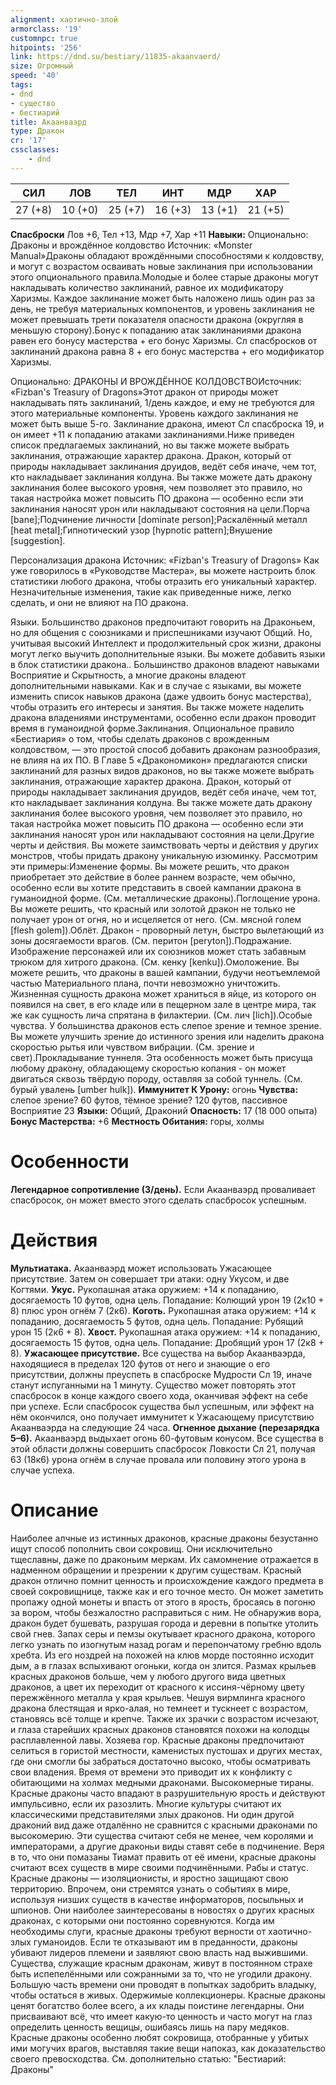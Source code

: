 ```yaml
---
alignment: хаотично-злой
armorclass: '19'
customnpc: true
hitpoints: '256'
link: https://dnd.su/bestiary/11835-akaanvaerd/
size: Огромный
speed: '40'
tags:
- dnd
- существо
- бестиарий
title: Акаанваэрд
type: Дракон
cr: '17'
cssclasses:
    - dnd
---
```



| СИЛ | ЛОВ | ТЕЛ | ИНТ | МДР | ХАР |
|---|---|---|---|---|---|
| 27 (+8) | 10 (+0) | 25 (+7) | 16 (+3) | 13 (+1) | 21 (+5) |
**Спасброски** Лов +6, Тел +13, Мдр +7, Хар +11
**Навыки:** Опционально: Драконы и врождённое колдовство
Источник: «Monster Manual»Драконы обладают врождёнными способностями к колдовству, и могут с возрастом осваивать новые заклинания при использовании этого опционального правила.Молодые и более старые драконы могут накладывать количество заклинаний, равное их модификатору Харизмы. Каждое заклинание может быть наложено лишь один раз за день, не требуя материальных компонентов, и уровень заклинания не может превышать трети показателя опасности дракона (округляя в меньшую сторону).Бонус к попаданию атак заклинаниями дракона равен его бонусу мастерства + его бонус Харизмы. Сл спасбросков от заклинаний дракона равна 8 + его бонус мастерства + его модификатор Харизмы.

Опционально: ДРАКОНЫ И ВРОЖДЁННОЕ КОЛДОВСТВОИсточник: «Fizban's Treasury of Dragons»Этот дракон от природы может накладывать пять заклинаний, 1/день каждое, и ему не требуются для этого материальные компоненты. Уровень каждого заклинания не может быть выше 5-го. Заклинание дракона, имеют Сл спасброска 19, и он имеет +11 к попаданию атаками заклинаниями.Ниже приведен список предлагаемых заклинаний, но вы также можете выбрать заклинания, отражающие характер дракона. Дракон, который от природы накладывает заклинания друидов, ведёт себя иначе, чем тот, кто накладывает заклинания колдуна. Вы также можете дать дракону заклинания более высокого уровня, чем позволяет это правило, но такая настройка может повысить ПО дракона — особенно если эти заклинания наносят урон или накладывают состояния на цели.Порча [bane];Подчинение личности [dominate person];Раскалённый металл [heat metal];Гипнотический узор [hypnotic pattern];Внушение [suggestion].

Персонализация дракона
Источник: «Fizban's Treasury of Dragons»
Как уже говорилось в «Руководстве Мастера», вы можете настроить блок статистики любого дракона, чтобы отразить его уникальный характер. Незначительные изменения, такие как приведенные ниже, легко сделать, и они не влияют на ПО дракона.

Языки. Большинство драконов предпочитают говорить на Драконьем, но для общения с союзниками и приспешниками изучают Общий. Но, учитывая высокий Интеллект и продолжительный срок жизни, драконы могут легко выучить дополнительные языки. Вы можете добавить языки в блок статистики дракона.. Большинство драконов владеют навыками Восприятие и Скрытность, а многие драконы владеют дополнительными навыками. Как и в случае с языками, вы можете изменить список навыков дракона (даже удвоить бонус мастерства), чтобы отразить его интересы и занятия. Вы также можете наделить дракона владениями инструментами, особенно если дракон проводит время в гуманоидной форме.Заклинания. Опциональное правило «Бестиария» о том, чтобы сделать драконов с врожденным колдовством, — это простой способ добавить драконам разнообразия, не влияя на их ПО. В Главе 5 «Дракономикон» предлагаются списки заклинаний для разных видов драконов, но вы также можете выбрать заклинания, отражающие характер дракона. Дракон, который от природы накладывает заклинания друидов, ведёт себя иначе, чем тот, кто накладывает заклинания колдуна. Вы также можете дать дракону заклинания более высокого уровня, чем позволяет это правило, но такая настройка может повысить ПО дракона — особенно если эти заклинания наносят урон или накладывают состояния на цели.Другие черты и действия. Вы можете заимствовать черты и действия у других монстров, чтобы придать дракону уникальную изюминку. Рассмотрим эти примеры:Изменение формы. Вы можете решить, что дракон приобретает это действие в более раннем возрасте, чем обычно, особенно если вы хотите представить в своей кампании дракона в гуманоидной форме. (См. металлические драконы).Поглощение урона. Вы можете решить, что красный или золотой дракон не только не получает урон от огня, но и исцеляется от него. (См. мясной голем [flesh golem]).Облёт. Дракон - проворный летун, быстро вылетающий из зоны досягаемости врагов. (См. перитон [peryton]).Подражание. Изображение персонажей или их союзников может стать забавным трюком для хитрого дракона. (См. кенку [kenku]).Омоложение. Вы можете решить, что драконы в вашей кампании, будучи неотъемлемой частью Материального плана, почти невозможно уничтожить. Жизненная сущность дракона может храниться в яйце, из которого он появился на свет, в его кладе или в пещерном зале в центре мира, так же как сущность лича спрятана в филактерии. (См. лич [lich]).Особые чувства. У большинства драконов есть слепое зрение и темное зрение. Вы можете улучшить зрение до истинного зрения или наделить дракона скоростью рытья или чувством вибрации. (См. зрение и свет).Прокладывание туннеля.  Эта особенность может быть присуща любому дракону, обладающему скоростью копания - он может двигаться сквозь твёрдую породу, оставляя за собой туннель. (См. бурый увалень [umber hulk]).
**Иммунитет К Урону:** огонь
**Чувства:** слепое зрение? 60 футов, тёмное зрение? 120 футов, пассивное Восприятие 23
**Языки:** Общий, Драконий
**Опасность:** 17 (18 000 опыта)
**Бонус Мастерства:** +6
**Местность Обитания:** горы, холмы


# Особенности
**Легендарное сопротивление (3/день).** Если Акаанваэрд проваливает спасбросок, он может вместо этого сделать спасбросок успешным.


# Действия
**Мультиатака.** Акаанваэрд может использовать Ужасающее присутствие. Затем он совершает три атаки: одну Укусом, и две Когтями.
**Укус.** Рукопашная атака оружием: +14 к попаданию, досягаемость 10 футов, одна цель. Попадание: Колющий урон 19 (2к10 + 8) плюс урон огнём 7 (2к6).
**Коготь.** Рукопашная атака оружием: +14 к попаданию, досягаемость 5 футов, одна цель. Попадание: Рубящий урон 15 (2к6 + 8).
**Хвост.** Рукопашная атака оружием: +14 к попаданию, досягаемость 15 футов, одна цель. Попадание: Дробящий урон 17 (2к8 + 8).
**Ужасающее присутствие.** Все существа на выбор Акаанваэрда, находящиеся в пределах 120 футов от него и знающие о его присутствии, должны преуспеть в спасброске Мудрости Сл 19, иначе станут испуганными на 1 минуту. Существо может повторять этот спасбросок в конце каждого своего хода, оканчивая эффект на себе при успехе. Если спасбросок существа был успешным, или эффект на нём окончился, оно получает иммунитет к Ужасающему присутствию Акаанваэрда на следующие 24 часа.
**Огненное дыхание (перезарядка 5–6).** Акаанваэрд выдыхает огонь 60-футовым конусом. Все существа в этой области должны совершить спасбросок Ловкости Сл 21, получая 63 (18к6) урона огнём в случае провала или половину этого урона в случае успеха.


# Описание
Наиболее алчные из истинных драконов, красные драконы безустанно ищут способ пополнить свои сокровищ. Они исключительно тщеславны, даже по драконьим меркам. Их самомнение отражается в надменном обращении и презрении к другим существам. Красный дракон отлично помнит ценность и происхождение каждого предмета в своей сокровищнице, также как и его точное место. Он может заметить пропажу одной монеты и впасть от этого в ярость, бросаясь в погоню за вором, чтобы безжалостно расправиться с ним. Не обнаружив вора, дракон будет бушевать, разрушая города и деревни в попытке утолить свой гнев. Запах серы и пемзы окутывает красного дракона, которого легко узнать по изогнутым назад рогам и перепончатому гребню вдоль хребта. Из его ноздрей на похожей на клюв морде постоянно исходит дым, а в глазах вспыхивают огоньки, когда он злится. Размах крыльев красных драконов больше, чем у любого другого вида цветных драконов, а цвет их переходит от красного к иссиня-чёрному цвету пережжённого металла у края крыльев. Чешуя вирмлинга красного дракона блестящая и ярко-алая, но темнеет и тускнеет с возрастом, становясь всё толще и крепче. Также их зрачки с возрастом исчезают, и глаза старейших красных драконов становятся похожи на колодцы расплавленной лавы. Хозяева гор. Красные драконы предпочитают селиться в гористой местности, каменистых пустошах и других местах, где они смогли бы забраться достаточно высоко, чтобы осматривать свои владения. Время от времени это приводит их к конфликту с обитающими на холмах медными драконами. Высокомерные тираны. Красные драконы часто впадают в разрушительную ярость и действуют импульсивно, если их разозлить. Многие культуры считают их классическими представителями злых драконов. Ни один другой драконий вид даже отдалённо не сравнится с красными драконами по высокомерию. Эти существа считают себя не менее, чем королями и императорами, а другие драконьи виды ставят себе в подчинение. Веря в то, что они помазаны Тиамат править от её имени, красные драконы считают всех существ в мире своими подчинёнными. Рабы и статус. Красные драконы — изоляционисты, и яростно защищают свою территорию. Впрочем, они стремятся узнать о событиях в мире, используя низших существ в качестве информаторов, посыльных и шпионов. Они наиболее заинтересованы в новостях о других красных драконах, с которыми они постоянно соревнуются. Когда им необходимы слуги, красные драконы требуют верности от хаотично-злых гуманоидов. Если те отказывают им в преданности, драконы убивают лидеров племени и заявляют свою власть над выжившими. Существа, служащие красным драконам, живут в постоянном страхе быть испепелёнными или сожранными за то, что не угодили дракону. Большую часть времени они проводят в попытках задобрить владыку, чтобы остаться в живых. Одержимые коллекционеры. Красные драконы ценят богатство более всего, а их клады поистине легендарны. Они присваивают всё, что имеет какую-то ценность и часто могут на глаз определить ценность вещицы, ошибаясь лишь на пару медяков. Красные драконы особенно любят сокровища, отобранные у убитых ими могучих врагов, выставляя такие вещи напоказ, как доказательство своего превосходства. См. дополнительно статью: "Бестиарий: Драконы"